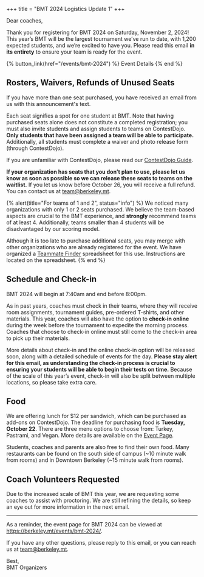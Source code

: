 +++
title = "BMT 2024 Logistics Update 1"
+++

Dear coaches,

Thank you for registering for BMT 2024 on Saturday, November 2, 2024! This year’s BMT will be the largest tournament we’ve run to date, with 1,200 expected students, and we’re excited to have you. Please read this email **in its entirety** to ensure your team is ready for the event.

<!-- more -->

{% button_link(href="/events/bmt-2024") %} Event Details {% end %}

## Rosters, Waivers, Refunds of Unused Seats

If you have more than one seat purchased, you have received an email from us with this announcement's text.

Each seat signifies a spot for one student at BMT. Note that having purchased seats alone does not constitute a completed registration; you must also invite students and assign students to teams on ContestDojo. **Only students that have been assigned a team will be able to participate.** Additionally, all students must complete a waiver and photo release form (through ContestDojo).

If you are unfamiliar with ContestDojo, please read our [ContestDojo Guide].

**If your organization has seats that you don’t plan to use, please let us know as soon as possible so we can release these seats to teams on the waitlist.** If you let us know before October 26, you will receive a full refund. You can contact us at <team@berkeley.mt>.

{% alert(title="For teams of 1 and 2", status="info") %}
We noticed many organizations with only 1 or 2 seats purchased. We believe the team-based aspects are crucial to the BMT experience, and **strongly** recommend teams of at least 4. Additionally, teams smaller than 4 students will be disadvantaged by our scoring model.

Although it is too late to purchase additional seats, you may merge with other organizations who are already registered for the event. We have organized a [Teammate Finder] spreadsheet for this use. Instructions are located on the spreadsheet.
{% end %}

## Schedule and Check-in

BMT 2024 will begin at 7:40am and end before 8:00pm.

As in past years, coaches must check in their teams, where they will receive room assignments, tournament guides, pre-ordered T-shirts, and other materials. This year, coaches will also have the option to **check-in online** during the week before the tournament to expedite the morning process. Coaches that choose to check-in online must still come to the check-in area to pick up their materials.

More details about check-in and the online check-in option will be released soon, along with a detailed schedule of events for the day. **Please stay alert for this email, as understanding the check-in process is crucial to ensuring your students will be able to begin their tests on time.** Because of the scale of this year’s event, check-in will also be split between multiple locations, so please take extra care.

## Food

We are offering lunch for $12 per sandwich, which can be purchased as add-ons on ContestDojo. The deadline for purchasing food is **Tuesday, October 22**. There are three menu options to choose from: Turkey, Pastrami, and Vegan. More details are available on the [Event Page].

Students, coaches and parents are also free to find their own food. Many restaurants can be found on the south side of campus (~10 minute walk from rooms) and in Downtown Berkeley (~15 minute walk from rooms).

## Coach Volunteers Requested

Due to the increased scale of BMT this year, we are requesting some coaches to assist with proctoring. We are still refining the details, so keep an eye out for more information in the next email.

---

As a reminder, the event page for BMT 2024 can be viewed at <https://berkeley.mt/events/bmt-2024/>.

If you have any other questions, please reply to this email, or you can reach us at <team@berkeley.mt>.

Best,<br>
BMT Organizers

[ContestDojo Guide]: https://docs.berkeley.mt/s/contestdojo-guide
[Teammate Finder]: https://docs.google.com/spreadsheets/d/1u5m7o9AKRmRdWDF1NqUc9Hs3rYGWKwtpREvVAGL5YvE/edit?usp=sharingg
[Event Page]: /events/bmt-2024
